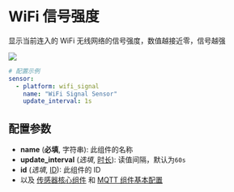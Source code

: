 # WiFi 信号强度

显示当前连入的 WiFi 无线网络的信号强度，数值越接近零，信号越强

![](http://pic.airijia.com/doc/20190116152044.png)

```yaml
# 配置示例
sensor:
  - platform: wifi_signal
    name: "WiFi Signal Sensor"
    update_interval: 1s
```

## 配置参数

- **name** (**必填**, 字符串): 此组件的名称
- **update_interval** (*选填*, [时长](mqtt/guides/configuration-types#时长)): 读值间隔，默认为`60s`
- **id** (*选填*, [ID](mqtt/guides/configuration-types#id)): 此组件的 ID
- 以及 [传感器核心组件](mqtt/components/sensor/#基本配置) 和 [MQTT 组件基本配置](mqtt/components/mqtt#MQTT-组件基本配置项)
